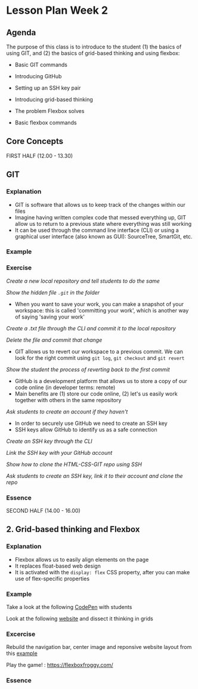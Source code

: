# Lesson Plan Week 2

## Agenda

The purpose of this class is to introduce to the student (1) the basics of using GIT, and (2) the basics of grid-based thinking and using flexbox:

- Basic GIT commands
- Introducing GitHub
- Setting up an SSH key pair

- Introducing grid-based thinking
- The problem Flexbox solves
- Basic flexbox commands

## Core Concepts

FIRST HALF (12.00 - 13.30)

## GIT

### Explanation
- GIT is software that allows us to keep track of the changes within our files
- Imagine having written complex code that messed everything up, GIT allow us to return to a previous state where everything was still working
- It can be used through the command line interface (CLI) or using a graphical user interface (also known as GUI): SourceTree, SmartGit, etc.

### Example
### Exercise

_Create a new local repository and tell students to do the same_

_Show the hidden file `.git` in the folder_

- When you want to save your work, you can make a snapshot of your workspace: this is called 'committing your work', which is another way of saying 'saving your work'

_Create a .txt file through the CLI and commit it to the local repository_

_Delete the file and commit that change_

- GIT allows us to revert our workspace to a previous commit. We can look for the right commit using `git log`, `git checkout` and `git revert`

_Show the student the process of reverting back to the first commit_

- GitHub is a development platform that allows us to store a copy of our code online (in developer terms: remote)
- Main benefits are (1) store our code online, (2) let's us easily work together with others in the same repository

_Ask students to create an account if they haven't_

- In order to securely use GitHub we need to create an SSH key
- SSH keys allow GitHub to identify us as a safe connection

_Create an SSH key through the CLI_

_Link the SSH key with your GitHub account_

_Show how to clone the HTML-CSS-GIT repo using SSH_

_Ask students to create an SSH key, link it to their account and clone the repo_

### Essence




SECOND HALF (14.00 - 16.00)

## 2. Grid-based thinking and Flexbox

### Explanation
- Flexbox allows us to easily align elements on the page
- It replaces float-based web design
- It is activated with the `display: flex` CSS property, after you can make use of flex-specific properties
### Example
Take a look at the following [CodePen](https://codepen.io/enxaneta/pen/adLPwv) with students

Look at the following [website](https://htmlstream.com/preview/unify-v2.6.2/unify-main/home/home-default.html) and dissect it thinking in grids
### Excercise
Rebuild the navigation bar, center image and reponsive website layout from this [example](https://github.com/ratracegrad/made-with-flexbox)

Play the game! : https://flexboxfroggy.com/
### Essence


